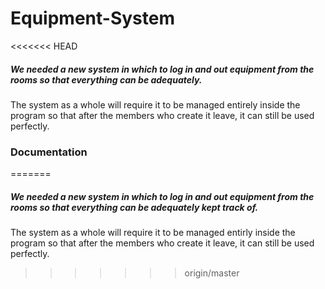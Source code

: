 # Equipment-System
<<<<<<< HEAD
##### We needed a new system in which to log in and out equipment from the rooms so that everything can be adequately.
The system as a whole will require it to be managed entirely inside the program so that after the members who create it leave, it can still be used perfectly.
### Documentation
=======
##### We needed a new system in which to log in and out equipment from the rooms so that everything can be adequately kept track of.
The system as a whole will require it to be managed entirly inside the program so that after the members who create it leave, it can still be used perfectly.
>>>>>>> origin/master
